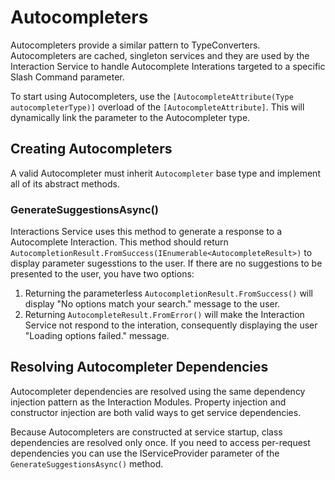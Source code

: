 # Autocompleters

Autocompleters provide a similar pattern to TypeConverters. Autocompleters are cached, singleton services and they are used by the Interaction Service to handle Autocomplete Interations targeted to a specific Slash Command parameter.

To start using Autocompleters, use the `[AutocompleteAttribute(Type autocompleterType)]` overload of the `[AutocompleteAttribute]`. This will dynamically link the parameter to the Autocompleter type.

## Creating Autocompleters

A valid Autocompleter must inherit `Autocompleter` base type and implement all of its abstract methods.

### GenerateSuggestionsAsync()

Interactions Service uses this method to generate a response to a Autocomplete Interaction. This method should return `AutocompletionResult.FromSuccess(IEnumerable<AutocompleteResult>)` to display parameter sugesstions to the user. If there are no suggestions to be presented to the user, you have two options:

1. Returning the parameterless `AutocompletionResult.FromSuccess()` will display "No options match your search." message to the user.
2. Returning `AutocompleteResult.FromError()` will make the Interaction Service not respond to the interation, consequently displaying the user "Loading options failed." message.

## Resolving Autocompleter Dependencies

Autocompleter dependencies are resolved using the same dependency injection pattern as the Interaction Modules. Property injection and constructor injection are both valid ways to get service dependencies.

Because Autocompleters are constructed at service startup, class dependencies are resolved only once. If you need to access per-request dependencies you can use the IServiceProvider parameter of the `GenerateSuggestionsAsync()` method.
